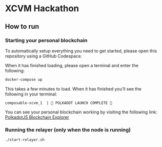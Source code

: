# XCVM Hackathon

## How to run

### Starting your personal blockchain
To automatically setup everything you need to get started,
please open this repository using a GitHub Codespace.

When it has finished loading, please open a terminal and enter the following:
```bash
docker-compose up
```

This takes a few minutes to load. When it has finished you'll see the following in your terminal:

`composable-xcvm_1  | 🚀 POLKADOT LAUNCH COMPLETE 🚀` 

You can see your personal blockchain working by visiting the following link:
[PolkadotJS Blockchain Explorer](https://polkadot.js.org/apps/?rpc=ws%3A%2F%2F127.0.0.1%3A9988#/explorer)

### Running the relayer (only when the node is running)
```bash
./start-relayer.sh
```
